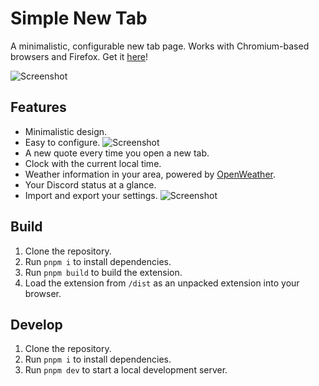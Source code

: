 # Simple New Tab

A minimalistic, configurable new tab page. Works with Chromium-based browsers and Firefox. Get it [here](https://chrome.google.com/webstore/detail/simple-new-tab/knjgndjhindbbphlfnaagilhcjciehaf)!

![Screenshot](https://cdn.dan.onl/22/09/04579--2022-09-30--01-26-33.png)

## Features

-   Minimalistic design.
-   Easy to configure.
    ![Screenshot](https://cdn.dan.onl/22/09/04580--2022-09-30--01-29-59.png)
-   A new quote every time you open a new tab.
-   Clock with the current local time.
-   Weather information in your area, powered by [OpenWeather](https://openweathermap.org/).
-   Your Discord status at a glance.
-   Import and export your settings.
    ![Screenshot](https://cdn.dan.onl/22/09/04581--2022-09-30--01-33-03.png)

## Build

1.  Clone the repository.
2.  Run `pnpm i` to install dependencies.
3.  Run `pnpm build` to build the extension.
4.  Load the extension from `/dist` as an unpacked extension into your browser.

## Develop

1.  Clone the repository.
2.  Run `pnpm i` to install dependencies.
3.  Run `pnpm dev` to start a local development server.
